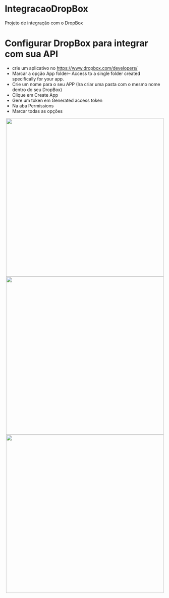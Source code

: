 # IntegracaoDropBox
Projeto de integração com o DropBox

# Configurar DropBox para integrar com sua API
- crie um aplicativo no https://www.dropbox.com/developers/
- Marcar a opção App folder– Access to a single folder created specifically for your app.
- Crie um nome para o seu APP (Ira criar uma pasta com o mesmo nome dentro do seu DropBox)
- Clique em Create App
- Gere um token em Generated access token
- Na aba Permissions 
- Marcar todas as opções
<div>
<img align="right" src="https://github.com/rogerioxonchim/images/blob/main/DropBox01.PNG" width="500" style="max-width:100%;">
</div>
</br>
<div>
<img align="right" src="https://github.com/rogerioxonchim/images/blob/main/DropBox02.PNG" width="500" style="max-width:100%;">
</div>
</br>
<div>
<img align="right" src="https://github.com/rogerioxonchim/images/blob/main/DropBox03.PNG" width="500" style="max-width:100%;">
</div>

